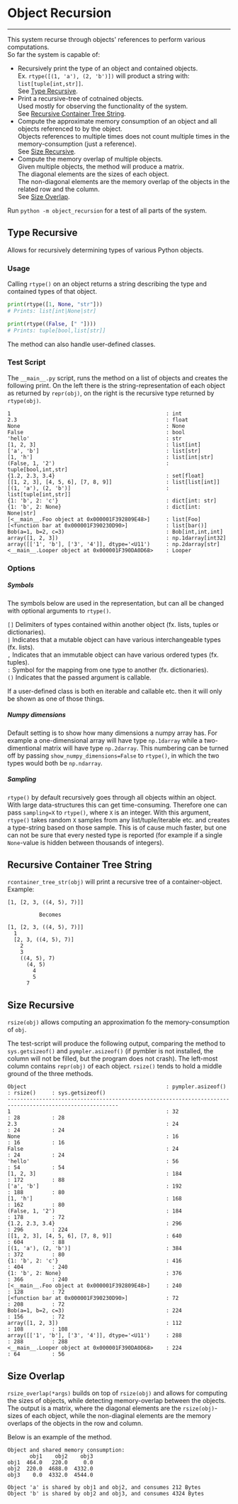 # Object Recursion

---

This system recurse through objects' references to perform various computations.  
So far the system is capable of:
- Recursively print the type of an object and contained objects.  
    Ex. `rtype([(1, 'a'), (2, 'b')])` will product a string with: `list[tuple[int,str]]`.  
    See [Type Recursive](#Type-Recursive).
- Print a recursive-tree of cotnained objects.  
    Used mostly for observing the functionality of the system.  
    See [Recursive Container Tree String](##Recursive-Container-Tree-String).
- Compute the approximate memory consumption of an object and all objects referenced to by the object.  
    Objects references to multiple times does not count multiple times in the memory-consumption (just a reference).  
    See [Size Recursive](##Size-Recursive).
- Compute the memory overlap of multiple objects.  
    Given multiple objects, the method will produce a matrix.  
    The diagonal elements are the sizes of each object.  
    The non-diagonal elements are the memory overlap of the objects in the related row and the column.  
    See [Size Overlap](##Size-Overlap). 

Run `python -m object_recursion` for a test of all parts of the system.




## Type Recursive
Allows for recursively determining types of various Python objects.


### Usage
Calling `rtype()` on an object returns a string describing the type and contained types of that object.
```python
print(rtype([1, None, "str"]))
# Prints: list[int|None|str]

print(rtype((False, [" "])))
# Prints: tuple[bool,list[str]]
```

The method can also handle user-defined classes.


### Test Script

The `__main__.py` script, runs the method on a list of objects and creates the following print.
On the left there is the string-representation of each object as returned by `repr(obj)`, on the right is the 
recursive type returned by `rtype(obj)`.

```
1                                                 : int
2.3                                               : float
None                                              : None
False                                             : bool
'hello'                                           : str
[1, 2, 3]                                         : list[int]
['a', 'b']                                        : list[str]
[1, 'h']                                          : list[int|str]
(False, 1, '2')                                   : tuple[bool,int,str]
{1.2, 2.3, 3.4}                                   : set[float]
[[1, 2, 3], [4, 5, 6], [7, 8, 9]]                 : list[list[int]]
[(1, 'a'), (2, 'b')]                              : list[tuple[int,str]]
{1: 'b', 2: 'c'}                                  : dict[int: str]
{1: 'b', 2: None}                                 : dict[int: None|str]
[<__main__.Foo object at 0x000001F392809E48>]     : list[Foo]
[<function bar at 0x000001F390230D90>]            : list[bar()]
Bob(a=1, b=2, c=3)                                : Bob[int,int,int]
array([1, 2, 3])                                  : np.1darray[int32]
array([['1', 'b'], ['3', '4']], dtype='<U11')     : np.2darray[str]
<__main__.Looper object at 0x000001F390DA0D68>    : Looper
```


### Options

##### Symbols

The symbols below are used in the representation, but can all be changed with optional arguments to 
`rtype()`.  

`[]` Delimiters of types contained within another object (fx. lists, tuples or dictionaries).  
`|` Indicates that a mutable object can have various interchangeable types (fx. lists).  
`,` Indicates that an immutable object can have various ordered types (fx. tuples).   
`:` Symbol for the mapping from one type to another (fx. dictionaries).  
`()` Indicates that the passed argument is callable.  

If a user-defined class is both en iterable and callable etc. then it will only be shown as one of those things.

##### Numpy dimensions

Default setting is to show how many dimensions a numpy array has. For example a one-dimensional array will have type 
`np.1darray` while a two-dimentional matrix will have type `np.2darray`. This numbering can be turned off by 
passing `show_numpy_dimensions=False` to `rtype()`, in which the two types would both be `np.ndarray`.

##### Sampling

`rtype()` by default recursively goes through all objects within an object. 
With large data-structures this can get time-consuming. Therefore one can pass `sampling=X` to `rtype()`,
where `X` is an integer. With this argument, `rtype()` takes random `X` samples from any 
list/tuple/iterable etc. and creates a type-string based on those sample. 
This is of cause much faster, but one can not be sure that every nested type is reported (for example if
a single `None`-value is hidden between thousands of integers).


## Recursive Container Tree String

`rcontainer_tree_str(obj)` will print a recursive tree of a container-object.  
Example:
```
[1, [2, 3, ((4, 5), 7)]]

          Becomes

[1, [2, 3, ((4, 5), 7)]]
  1
  [2, 3, ((4, 5), 7)]
    2
    3
    ((4, 5), 7)
      (4, 5)
        4
        5
      7
```


## Size Recursive

`rsize(obj)` allows computing an approximation fo the memory-consumption of `obj`.  

The test-script will produce the following output, comparing the method to `sys.getsizeof()` and `pympler.asizeof()` 
(if pymbler is not installed, the column will not be filled, but the program does not crash). 
The left-most column contains `repr(obj)` of each object. `rsize()` tends to hold a middle ground of the three methods. 

```
Object                                            : pympler.asizeof()  : rsize()     : sys.getsizeof()
---------------------------------------------------------------------------------------------------------
1                                                 : 32                 : 28          : 28
2.3                                               : 24                 : 24          : 24
None                                              : 16                 : 16          : 16
False                                             : 24                 : 24          : 24
'hello'                                           : 56                 : 54          : 54
[1, 2, 3]                                         : 184                : 172         : 88
['a', 'b']                                        : 192                : 188         : 80
[1, 'h']                                          : 168                : 162         : 80
(False, 1, '2')                                   : 184                : 178         : 72
{1.2, 2.3, 3.4}                                   : 296                : 296         : 224
[[1, 2, 3], [4, 5, 6], [7, 8, 9]]                 : 640                : 604         : 88
[(1, 'a'), (2, 'b')]                              : 384                : 372         : 80
{1: 'b', 2: 'c'}                                  : 416                : 404         : 240
{1: 'b', 2: None}                                 : 376                : 366         : 240
[<__main__.Foo object at 0x000001F392809E48>]     : 240                : 128         : 72
[<function bar at 0x000001F390230D90>]            : 72                 : 208         : 72
Bob(a=1, b=2, c=3)                                : 224                : 156         : 72
array([1, 2, 3])                                  : 112                : 108         : 108
array([['1', 'b'], ['3', '4']], dtype='<U11')     : 288                : 288         : 288
<__main__.Looper object at 0x000001F390DA0D68>    : 224                : 64          : 56
```


## Size Overlap

`rsize_overlap(*args)` builds on top of `rsize(obj)` and allows for computing the sizes of objects, while detecting
memory-overlap between the objects. The output is a matrix, where the diagonal elements are the `rsize(obj)`-sizes of
each object, while the non-diaginal elements are the memory overlaps of the objects in the row and column.

Below is an example of the method.

```
Object and shared memory consumption:
       obj1    obj2    obj3
obj1  464.0   220.0     0.0
obj2  220.0  4688.0  4332.0
obj3    0.0  4332.0  4544.0

Object 'a' is shared by obj1 and obj2, and consumes 212 Bytes
Object 'b' is shared by obj2 and obj3, and consumes 4324 Bytes
```


